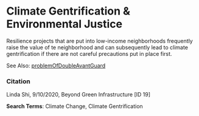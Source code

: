 # Climate Gentrification & Environmental Justice

Resilience projects that are put into low-income neighborhoods frequently raise the value of te neighborhood and can subsequently lead to climate gentrification if there are not careful precautions put in place first. 

See Also: [problemOfDoubleAvantGuard](problemOfDoubleAvantGuard.md)

### Citation

Linda Shi, 9/10/2020, Beyond Green Infrastructure [ID 19]

**Search Terms**: Climate Change, Climate Gentrification

